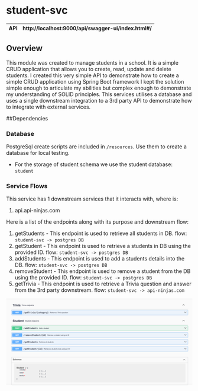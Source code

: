 # student-svc

| API | http://localhost:9000/api/swagger-ui/index.html#/ |
|-----|--------------------------------------------------------|

## Overview
This module was created to manage students in a school. It is a simple CRUD application that allows you to create, read, update and delete students.
I created this very simple API to demonstrate how to create a simple CRUD application using Spring Boot framework
I kept the solution simple enough to articulate my abilities but complex enough to demonstrate my understanding of SOLID principles.
This services utilises a database and uses a single downstream integration to a 3rd party API to demonstrate how to integrate with external services.

##Dependencies

### Database
PostgreSql create scripts are included in `/resources`. Use them to create a database for local testing.

* For the storage of student schema we use the student database: `student`

### Service Flows
This service has 1 downstream services that it interacts with, where is:
1. api.api-ninjas.com

 Here is a list of the endpoints along with its purpose and downstream flow:
1. getStudents - This endpoint is used to retrieve all students in DB. 
flow: ```student-svc -> postgres DB```
2. getStudent - This endpoint is used to retrieve a students in DB using the provided ID.
flow: ```student-svc -> postgres DB```
3. addStudents - This endpoint is used to add a students details into the DB.
flow: ```student-svc -> postgres DB```
4. removeStudent - This endpoint is used to remove a student from the DB using the provided ID.
flow: ```student-svc -> postgres DB```
5. getTrivia - This endpoint is used to retrieve a Trivia question and answer from the 3rd party downstream.
flow: ```student-svc -> api-ninjas.com```

![img.png](img.png)